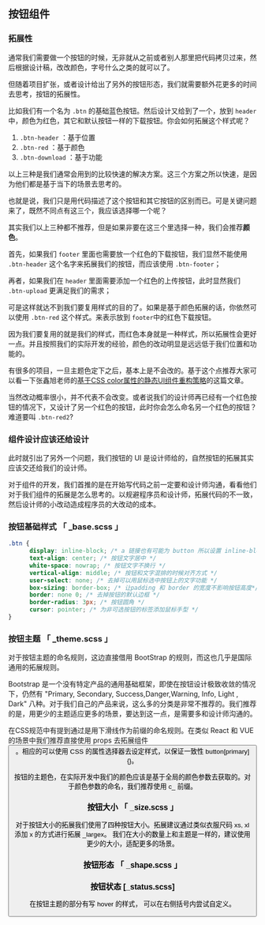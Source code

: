 
## 按钮组件




### 拓展性

通常我们需要做一个按钮的时候，无非就从之前或者别人那里把代码拷贝过来，然后根据设计稿，改改颜色，字号什么之类的就可以了。

但随着项目扩张，或者设计给出了另外的按钮形态，我们就需要额外花更多的时间去思考，按钮的拓展性。

比如我们有一个名为 `.btn` 的基础蓝色按钮。然后设计又给到了一个，放到 `header`中，颜色为红色，其它和默认按钮一样的下载按钮。你会如何拓展这个样式呢？ 

1. `.btn-header` ：基于位置
2. `.btn-red` ：基于颜色
3. `.btn-download` ：基于功能

以上三种是我们通常会用到的比较快速的解决方案。这三个方案之所以快速，是因为他们都是基于当下的场景去思考的。

也就是说，我们只是用代码描述了这个按钮和其它按钮的区别而已。可是关键问题来了，既然不同点有这三个，我应该选择哪一个呢？

其实我们以上三种都不推荐，但是如果非要在这三个里选择一种，我们会推荐**颜色**。

首先，如果我们 `footer` 里面也需要放一个红色的下载按钮，我们显然不能使用 `.btn-header` 这个名字来拓展我们的按钮，而应该使用 `.btn-footer`；

再者，如果我们在 `header` 里面需要添加一个红色的上传按钮，此时显然我们 `.btn-upload` 更满足我们的需求；

可是这样就达不到我们要复用样式的目的了。如果是基于颜色拓展的话，你依然可以使用 `.btn-red` 这个样式。来表示放到 `footer`中的红色下载按钮。

因为我们要复用的就是我们的样式，而红色本身就是一种样式，所以拓展性会更好一点。并且按照我们的实际开发的经验，颜色的改动明显是远远低于我们位置和功能的。

有很多的项目，一旦主题色定下之后，基本上是不会改的。基于这个点推荐大家可以看一下张鑫旭老师的[基于CSS color属性的静态UI组件重构策略](https://www.zhangxinxu.com/wordpress/2016/11/development-ui-component-based-on-css-color/)的这篇文章。

当然改动概率很小，并不代表不会改变。或者说我们的设计师再已经有一个红色按钮的情况下，又设计了另一个红色的按钮，此时你会怎么命名另一个红色的按钮？难道要叫 `.btn-red2`?

### 组件设计应该还给设计

此时就引出了另外一个问题，我们按钮的 UI 是设计师给的，自然按钮的拓展其实应该交还给我们的设计师。

对于组件的开发，我们首推的是在开始写代码之前一定要和设计师沟通，看看他们对于我们组件的拓展是怎么思考的。以规避程序员和设计师，拓展代码的不一致，然后设计师的小改动造成程序员的大改动的成本。

### 按钮基础样式 「 _base.scss 」

```css
.btn {
      display: inline-block; /* a 链接也有可能为 button 所以设置 inline-block 属性 */
      text-align: center; /* 按钮文字居中 */
      white-space: nowrap; /* 按钮文字不换行 */
      vertical-align: middle; /* 按钮和文字混排的时候对齐方式 */
      user-select: none; /* 去掉可以用鼠标选中按钮上的文字功能 */
      box-sizing: border-box; /* 让padding 和 border 的宽度不影响按钮高度*/
      border: none 0; /* 去掉按钮的默认边框 */
      border-radius: 3px; /* 按钮圆角 */
      cursor: pointer; /* 为非可选按钮的标签添加鼠标手型 */
}          
```

### 按钮主题 「 _theme.scss 」

对于按钮主题的命名规则，这边直接借用 BootStrap 的规则，而这也几乎是国际通用的拓展规则。

Bootstrap 是一个没有特定产品的通用基础框架，即使在按钮设计极致收敛的情况下，仍然有 "Primary, Secondary, Success,Danger,Warning, Info, Light , Dark" 八种。对于我们自己的产品来说，这么多的分类是非常不推荐的。我们推荐的是，用更少的主题适应更多的场景，要达到这一点，是需要多和设计师沟通的。

在CSS规范中有提到通过是用下滑线作为前缀的命名规则。在类似 React 和 VUE 的场景中我们推荐直接使用 props 去拓展组件 <Button primary />。相应的可以使用 CSS 的属性选择器去设定样式，以保证一致性 button[primary]{}。

按钮的主题色，在实际开发中我们的颜色应该是基于全局的颜色参数去获取的。对于颜色参数的命名，我们推荐使用 c_ 前缀。

### 按钮大小 「 _size.scss 」

对于按钮大小的拓展我们使用了四种按钮大小。拓展建议通过类似衣服尺码 xs, xl 添加 x 的方式进行拓展 _largex。
我们在大小的数量上和主题是一样的，建议使用更少的大小，适配更多的场景。


### 按钮形态 「 _shape.scss 」


### 按钮状态 [_status.scss]

在按钮主题的部分有写 hover 的样式， 可以在右侧括号内尝试自定义。
